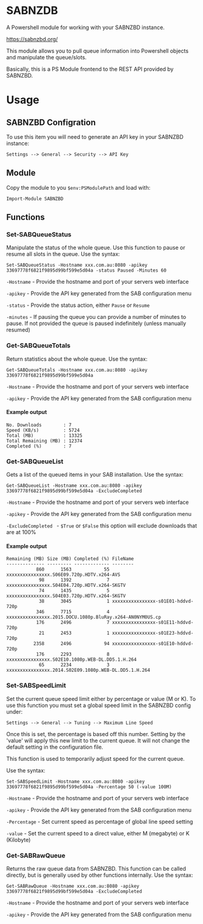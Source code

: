 # SABNZDB
A Powershell module for working with your SABNZBD instance.

https://sabnzbd.org/

This module allows you to pull queue information into Powershell objects and manipulate the queue/slots.

Basically, this is a PS Module frontend to the REST API provided by SABNZBD. 

# Usage

## SABNZBD Configration

To use this item you will need to generate an API key in your SABNZBD instance:

`Settings --> General --> Security --> API Key`

## Module

Copy the module to you `$env:PSModulePath` and load with:

```Import-Module SABNZBD```

## Functions

### Set-SABQueueStatus

Manipulate the status of the whole queue. Use this function to pause or resume all slots in the queue. Use the syntax:

`Set-SABQueueStatus -Hostname xxx.com.au:8080 -apikey 33697778f6821f9895d99bf599e5d04a -status Paused -Minutes 60`

`-Hostname` - Provide the hostname and port of your servers web interface

`-apikey` - Provide the API key generated from the SAB configuration menu

`-status` - Provide the status action, either `Pause` or `Resume`

`-minutes` - If pausing the queue you can provide a number of minutes to pause. If not provided the queue is paused indefinitely (unless manually resumed)

### Get-SABQueueTotals

Return statistics about the whole queue. Use the syntax:

`Get-SABQueueTotals -Hostname xxx.com.au:8080 -apikey 33697778f6821f9895d99bf599e5d04a`

`-Hostname` - Provide the hostname and port of your servers web interface

`-apikey` - Provide the API key generated from the SAB configuration menu

#### Example output

```
No. Downloads        : 7
Speed (KB/s)         : 5724
Total (MB)           : 13325
Total Remaining (MB) : 12374
Completed (%)        : 7
```

### Get-SABQueueList

Gets a list of the queued items in your SAB installation. Use the syntax:

`Get-SABQueueList -Hostname xxx.com.au:8080 -apikey 33697778f6821f9895d99bf599e5d04a -ExcludeCompleted`

`-Hostname` - Provide the hostname and port of your servers web interface

`-apikey` - Provide the API key generated from the SAB configuration menu

`-ExcludeCompleted ` - `$True` or `$False` this option will exclude downloads that are at 100%

#### Example output

```
Remaining (MB) Size (MB) Completed (%) FileName
-------------- --------- ------------- --------
           860      1563            55 xxxxxxxxxxxxxxxx.S06E09.720p.HDTV.x264-AVS
            98      1392             7 xxxxxxxxxxxxxxxx.S04E04.720p.HDTV.x264-SKGTV
            74      1435             5 xxxxxxxxxxxxxxxx.S04E03.720p.HDTV.x264-SKGTV
            38      3045             1 xxxxxxxxxxxxxxxx-s01E01-hddvd-720p
           346      7715             4 xxxxxxxxxxxxxxxx.2015.DOCU.1080p.BluRay.x264-AN0NYM0US.cp
           176      2496             7 xxxxxxxxxxxxxxxx-s01E11-hddvd-720p
            21      2453             1 xxxxxxxxxxxxxxxx-s01E23-hddvd-720p
          2358      2496            94 xxxxxxxxxxxxxxxx-s01E10-hddvd-720p
           176      2293             8 xxxxxxxxxxxxxxxx.S02E10.1080p.WEB-DL.DD5.1.H.264
            65      2234             3 xxxxxxxxxxxxxxxx.2014.S02E09.1080p.WEB-DL.DD5.1.H.264
```

### Set-SABSpeedLimit

Set the current queue speed limit either by percentage or value (M or K). To use this function you must set a global speed limit in the SABNZBD config under:

`Settings --> General --> Tuning --> Maximum Line Speed`

Once this is set, the percentage is based off this number. Setting by the 'value' will apply this new limit to the current queue. It will not change the default setting in the configuration file.

This function is used to temporarily adjust speed for the current queue.

 Use the syntax:

`Set-SABSpeedLimit -Hostname xxx.com.au:8080 -apikey 33697778f6821f9895d99bf599e5d04a -Percentage 50 (-value 100M)`

`-Hostname` - Provide the hostname and port of your servers web interface

`-apikey` - Provide the API key generated from the SAB configuration menu

`-Percentage` - Set current speed as percentage of global line speed setting

`-value` - Set the current speed to a direct value, either M (megabyte) or K (Kilobyte)

### Get-SABRawQueue

Returns the raw queue data from SABNZBD. This function can be called directly, but is generally used by other functions internally. Use the syntax:

`Get-SABRawQueue -Hostname xxx.com.au:8080 -apikey 33697778f6821f9895d99bf599e5d04a -ExcludeCompleted`

`-Hostname` - Provide the hostname and port of your servers web interface

`-apikey` - Provide the API key generated from the SAB configuration menu